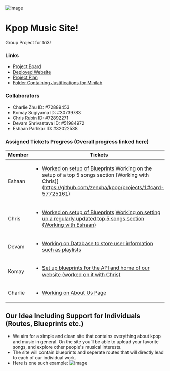 ![image](http://owo.whats-th.is/BoLbteQ.jpg)
# Kpop Music Site!
Group Project for tri3!
### Links
- [Project Board](https://github.com/zenxha/kpop/projects/1)
- [Deployed Website](http://rubinfamily.dyndns.org:5000/)
- [Project Plan](https://docs.google.com/document/d/19tdgx0iDYYwwMcTxbIoo4nPW9igqUoKptFVv5eDoNms/edit)
- [Folder Containing Justifications for Minilab](https://drive.google.com/drive/u/1/folders/1rY2DlSWzvpxBbPOH8zE3hpo2-O9kGwoX)

### Collaborators
- Charlie Zhu ID: #72889453
- Komay Sugiyama ID: #30739783
- Chris Rubin ID: #72892271
- Devam Shrivastava ID: #51984972
- Eshaan Parlikar ID: #32022538

### Assigned Tickets Progress (Overall progress linked [here](https://github.com/zenxha/kpop/projects/1))

|Member|Tickets|
| --- | --- |
|Eshaan|<ul><li>[Worked on setup of Blueprints](https://github.com/zenxha/kpop/blob/main/BlueprintsIndividual/sample_bp.py) Working on the setup of a top 5 songs section (Working with Chris)](https://github.com/zenxha/kpop/projects/1#card-57725161)</li><ul>|
|Chris|<ul><li>[Worked on setup of Blueprints](https://github.com/zenxha/kpop/projects/1#card-57459631) [Working on setting up a regularly updated top 5 songs section (Working with Eshaan)](https://github.com/zenxha/kpop/projects/1#card-57725161)</li><ul>|
|Devam|<ul><li>[Working on Database to store user information such as playlists](https://github.com/zenxha/kpop/projects/1#card-57721524)</li><ul>|
|Komay|<ul><li>[Set up blueprints for the API and home of our website (worked on it with Chris)](https://github.com/zenxha/kpop/projects/1#card-57459631)</li><ul>|
|Charlie|<ul><li>[Working on About Us Page](https://github.com/zenxha/kpop/projects/1#card-57725152)</li><ul>|


## Our Idea Including Support for Individuals (Routes, Blueprints etc.)
- We aim for a simple and clean site that contains everything about kpop and music in general. On the site you’ll be able to upload your favorite songs, and explore other people's musical interests.
- The site will contain blueprints and seperate routes that will directly lead to each of our individual work.
- Here is one such example:
![image](https://user-images.githubusercontent.com/72889453/112710377-dfb26a00-8e7d-11eb-8df4-5c0594f5edeb.png)
